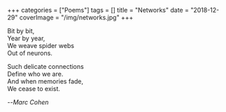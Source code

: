 +++
categories = ["Poems"]
tags = []
title = "Networks"
date = "2018-12-29"
coverImage = "/img/networks.jpg"
+++

<!--more-->
Bit by bit,  
Year by year,  
We weave spider webs  
Out of neurons.  

Such delicate connections  
Define who we are.  
And when memories fade,  
We cease to exist.  

--<cite>Marc Cohen</cite>
